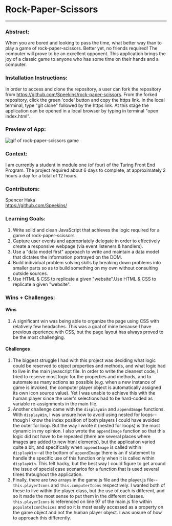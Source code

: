 # Rock-Paper-Scissors 
______________________________________________________  

### Abstract:
When you are bored and looking to pass the time, what better way than to play a game of rock-paper-scissors. Better yet, no friends required! The computer will prove to be an excellent opponent.
This application brings the joy of a classic game to anyone who has some time on their hands and a computer.

### Installation Instructions:
In order to access and clone the repository, a user can fork the repository from https://github.com/Speekins/rock-paper-scissors. From the forked repository, click the green 'code' button and copy the https link. In the local terminal, type "git clone" followed by the https link. At this stage the application can be opened in a local browser by typing in terminal "open index.html".

### Preview of App:
![gif of rock-paper-scissors game](https://videoapi-muybridge.vimeocdn.com/animated-thumbnails/image/116e35f3-5aa5-47b1-84c6-86dc64b155b8.gif?ClientID=vimeo-core-prod&Date=1664232343&Signature=296c3038f283fb25e777000eb983c821ca012f28)

### Context:
[//]: <> (Give some context for the project here. How long did you have to work on it? How far into the Turing program are you?)
I am currently a student in module one (of four) of the Turing Front End Program. The project required about 6 days to complete, at approximately 2 hours a day for a total of 12 hours.

### Contributors:
Spencer Haka<br>
https://github.com/Speekins/

### Learning Goals:
1. Write solid and clean JavaScript that achieves the logic required for a game of rock-paper-scissors
2. Capture user events and appropriately delegate in order to effectively create a responsive webpage (via event listeners & handlers).
3. Use a "data model first" approach to write and maintain a data model that dictates the information portrayed on the DOM.
4. Build individual problem solving skills by breaking down problems into smaller parts so as to build something on my own without consulting outside sources.
5. Use HTML & CSS to replicate a given "website".Use HTML & CSS to replicate a given "website".

### Wins + Challenges:
[//]: <> (What are 2-3 wins you have from this project? What were some challenges you faced - and how did you get over them?)
#### Wins
1. A significant win was being able to organize the page using CSS with relatively few headaches. This was a goal of mine because I have previous eperience with CSS, but the page layout has always proved to be the most challenging.
#### Challenges
1. The biggest struggle I had with this project was deciding what logic could be reserved to object properties and methods, and what logic had to live in the main javascript file. In order to write the cleanest code, I tried to reserve most logic for the properties and methods, and to automate as many actions as possible (e.g. when a new instance of game is invoked, the computer player object is automatically assigned its own icon source value). Yet I was unable to achieve this with the human player since the user's selections had to be hard-coded as variable re-assignments in the main file.
2. Another challenge came with the `displayWin` and `appendImage` functions. With `displayWin`, I was unsure how to avoid using nested for loops--though I know the index position of both players I could have avoided the outer for loop. But the way I wrote it (nested for loops) is the most dynamic in my opinion. I also wrote the `appendImage` function so that this logic did not have to be repeated (there are several places where images are added to new html elements), but the application varied quite a bit, and specifically when `appendImage` is called within `displayWin`--at the bottom of `appendImage` there is an if statement to handle the specific use of this function only when it is called within `displayWin`. This felt hacky, but the best way I could figure to get around the issue of special case scenarios for a function that is used several times throughout the application.
3. Finally, there are two arrays in the game.js file and the player.js file--`this.playerIcons` and `this.computerIcons` respectively. I wanted both of these to live within the player class, but the use of each is different, and so it made the most sense to put them in the different classes. `this.playerIcons` is referenced on line 97 of the main.js file within `populateIconChoices` and so it is most easily accessed as a property on the game object and not the human player object. I was unsure of how to approach this differently.
